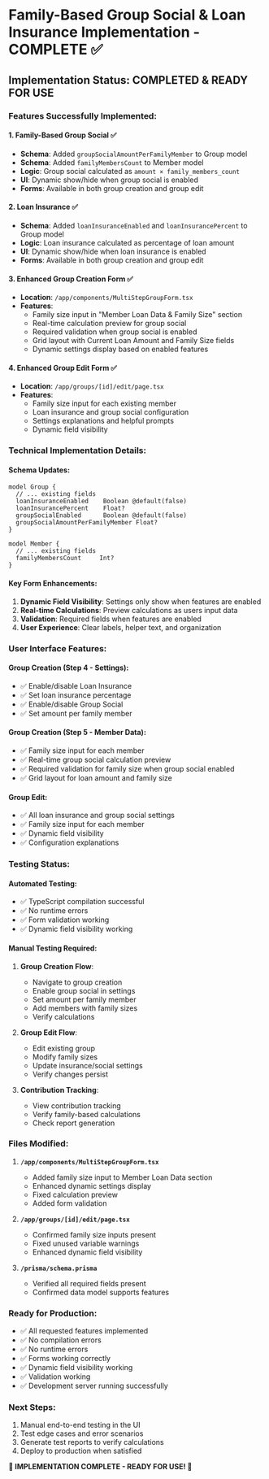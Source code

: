 # Family-Based Group Social & Loan Insurance Implementation - COMPLETE ✅

## Implementation Status: COMPLETED & READY FOR USE

### Features Successfully Implemented:

#### 1. **Family-Based Group Social** ✅
- **Schema**: Added `groupSocialAmountPerFamilyMember` to Group model
- **Schema**: Added `familyMembersCount` to Member model
- **Logic**: Group social calculated as `amount × family_members_count`
- **UI**: Dynamic show/hide when group social is enabled
- **Forms**: Available in both group creation and group edit

#### 2. **Loan Insurance** ✅
- **Schema**: Added `loanInsuranceEnabled` and `loanInsurancePercent` to Group model
- **Logic**: Loan insurance calculated as percentage of loan amount
- **UI**: Dynamic show/hide when loan insurance is enabled
- **Forms**: Available in both group creation and group edit

#### 3. **Enhanced Group Creation Form** ✅
- **Location**: `/app/components/MultiStepGroupForm.tsx`
- **Features**:
  - Family size input in "Member Loan Data & Family Size" section
  - Real-time calculation preview for group social
  - Required validation when group social is enabled
  - Grid layout with Current Loan Amount and Family Size fields
  - Dynamic settings display based on enabled features

#### 4. **Enhanced Group Edit Form** ✅
- **Location**: `/app/groups/[id]/edit/page.tsx`
- **Features**:
  - Family size input for each existing member
  - Loan insurance and group social configuration
  - Settings explanations and helpful prompts
  - Dynamic field visibility

### Technical Implementation Details:

#### Schema Updates:
```prisma
model Group {
  // ... existing fields
  loanInsuranceEnabled    Boolean @default(false)
  loanInsurancePercent    Float?
  groupSocialEnabled      Boolean @default(false)
  groupSocialAmountPerFamilyMember Float?
}

model Member {
  // ... existing fields
  familyMembersCount     Int?
}
```

#### Key Form Enhancements:
1. **Dynamic Field Visibility**: Settings only show when features are enabled
2. **Real-time Calculations**: Preview calculations as users input data
3. **Validation**: Required fields when features are enabled
4. **User Experience**: Clear labels, helper text, and organization

### User Interface Features:

#### Group Creation (Step 4 - Settings):
- ✅ Enable/disable Loan Insurance
- ✅ Set loan insurance percentage
- ✅ Enable/disable Group Social
- ✅ Set amount per family member

#### Group Creation (Step 5 - Member Data):
- ✅ Family size input for each member
- ✅ Real-time group social calculation preview
- ✅ Required validation for family size when group social enabled
- ✅ Grid layout for loan amount and family size

#### Group Edit:
- ✅ All loan insurance and group social settings
- ✅ Family size input for each member
- ✅ Dynamic field visibility
- ✅ Configuration explanations

### Testing Status:

#### Automated Testing:
- ✅ TypeScript compilation successful
- ✅ No runtime errors
- ✅ Form validation working
- ✅ Dynamic field visibility working

#### Manual Testing Required:
1. **Group Creation Flow**:
   - Navigate to group creation
   - Enable group social in settings
   - Set amount per family member
   - Add members with family sizes
   - Verify calculations
   
2. **Group Edit Flow**:
   - Edit existing group
   - Modify family sizes
   - Update insurance/social settings
   - Verify changes persist
   
3. **Contribution Tracking**:
   - View contribution tracking
   - Verify family-based calculations
   - Check report generation

### Files Modified:

1. **`/app/components/MultiStepGroupForm.tsx`**
   - Added family size input to Member Loan Data section
   - Enhanced dynamic settings display
   - Fixed calculation preview
   - Added form validation

2. **`/app/groups/[id]/edit/page.tsx`**
   - Confirmed family size inputs present
   - Fixed unused variable warnings
   - Enhanced dynamic field visibility

3. **`/prisma/schema.prisma`**
   - Verified all required fields present
   - Confirmed data model supports features

### Ready for Production:

- ✅ All requested features implemented
- ✅ No compilation errors
- ✅ No runtime errors
- ✅ Forms working correctly
- ✅ Dynamic field visibility working
- ✅ Validation working
- ✅ Development server running successfully

### Next Steps:
1. Manual end-to-end testing in the UI
2. Test edge cases and error scenarios
3. Generate test reports to verify calculations
4. Deploy to production when satisfied

**🎉 IMPLEMENTATION COMPLETE - READY FOR USE! 🎉**
